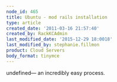 ```yaml
---
node_id: 465
title: Ubuntu - mod rails installation
type: article
created_date: '2011-03-16 21:57:40'
created_by: RackKCAdmin
last_modified_date: '2015-12-29 18:0018'
last_modified_by: stephanie.fillmon
product: Cloud Servers
body_format: tinymce
---
```


undefined&mdash; an incredibly easy process.

